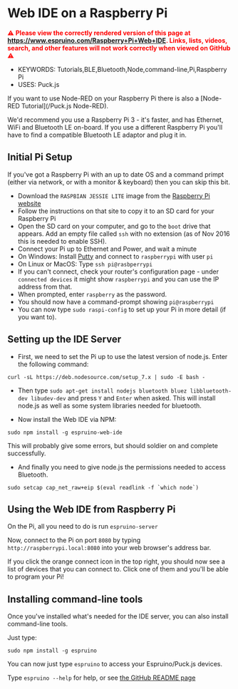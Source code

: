 <!--- Copyright (c) 2016 Gordon Williams, Pur3 Ltd. See the file LICENSE for copying permission. -->
Web IDE on a Raspberry Pi
=========================

<span style="color:red">:warning: **Please view the correctly rendered version of this page at https://www.espruino.com/Raspberry+Pi+Web+IDE. Links, lists, videos, search, and other features will not work correctly when viewed on GitHub** :warning:</span>

* KEYWORDS: Tutorials,BLE,Bluetooth,Node,command-line,Pi,Raspberry Pi
* USES: Puck.js

If you want to use Node-RED on your Raspberry Pi there is also a
[Node-RED Tutorial](/Puck.js Node-RED).

We'd recommend you use a Raspberry Pi 3 - it's faster, and has Ethernet, WiFi
and Bluetooth LE on-board. If you use a different Raspberry Pi you'll have to
find a compatible Bluetooth LE adaptor and plug it in.


Initial Pi Setup
----------------

If you've got a Raspberry Pi with an up to date OS and a command primpt
(either via network, or with a monitor & keyboard) then you can skip this bit.

* Download the `RASPBIAN JESSIE LITE` image from the [Raspberry Pi website](https://www.raspberrypi.org/downloads/raspbian/)
* Follow the instructions on that site to copy it to an SD card for your Raspberry Pi
* Open the SD card on your computer, and go to the `boot` drive that appears. Add
an empty file called `ssh` with no extension (as of Nov 2016 this is needed to enable SSH).
* Connect your Pi up to Ethernet and Power, and wait a minute
* On Windows: Install [Putty](http://www.chiark.greenend.org.uk/~sgtatham/putty/download.html)
and connect to `raspberrypi` with user `pi`
* On Linux or MacOS: Type `ssh pi@rasbperrypi`
* If you can't connect, check your router's configuration page - under `connected devices`
it might show `raspberrypi` and you can use the IP address from that.
* When prompted, enter `raspberry` as the password.
* You should now have a command-prompt showing `pi@raspberrypi`
* You can now type `sudo raspi-config` to set up your Pi in more detail (if you want to).


Setting up the IDE Server
-------------------------

* First, we need to set the Pi up to use the latest version of node.js. Enter the following command:

```
curl -sL https://deb.nodesource.com/setup_7.x | sudo -E bash -
```

* Then type `sudo apt-get install nodejs bluetooth bluez libbluetooth-dev libudev-dev`
and press `Y` and `Enter` when asked. This will install node.js as well as some
system libraries needed for bluetooth.

* Now install the Web IDE via NPM:

```
sudo npm install -g espruino-web-ide
```

This will probably give some errors, but should soldier on and complete successfully.

* And finally you need to give node.js the permissions needed to access Bluetooth.

```
sudo setcap cap_net_raw+eip $(eval readlink -f `which node`)
```


Using the Web IDE from Raspberry Pi
------------------------------------

On the Pi, all you need to do is run `espruino-server`

Now, connect to the Pi on port `8080` by typing `http://raspberrypi.local:8080`
into your web browser's address bar.

If you click the orange connect icon in the top right, you should now
see a list of devices that you can connect to. Click one of them and you'll be
able to program your Pi!


Installing command-line tools
-----------------------------

Once you've installed what's needed for the IDE server, you can also install
command-line tools.

Just type:

```
sudo npm install -g espruino
```

You can now just type `espruino` to access your Espruino/Puck.js devices.

Type `espruino --help` for help, or see [the GitHub README page](https://github.com/espruino/EspruinoTools)
